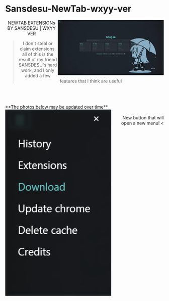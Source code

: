 # Sansdesu-NewTab-wxyy-ver

<img src="./png/preview.png" width="337" align=right />
<div align=center>

NEWTAB EXTENSIONs BY SANSDESU | WXYY VER

> I don't steal or claim extensions, all of this is the result of my friend SANSDESU's hard work, and I only added a few features that I think are useful
</br>
</br>
</br>
<div align=left>**The photos below may be updated over time**</div>
&nbsp<img src="./png/mymod.png" width="337" align=left />
</div>

<div align=right>
New button that will open a new menu! <
</div>
